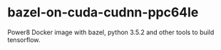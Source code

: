 # bazel-on-cuda-cudnn-ppc64le
Power8 Docker image with bazel, python 3.5.2 and other tools to build tensorflow.
